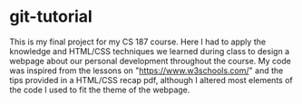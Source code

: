 # git-tutorial
This is my final project for my CS 187 course. Here I had to apply the knowledge and HTML/CSS techniques we learned during class to design a webpage about our personal development throughout the course.
My code was inspired from the lessons on "https://www.w3schools.com/" and the tips provided in a HTML/CSS recap pdf, although I altered most elements of the code I used to fit the theme of the webpage.
